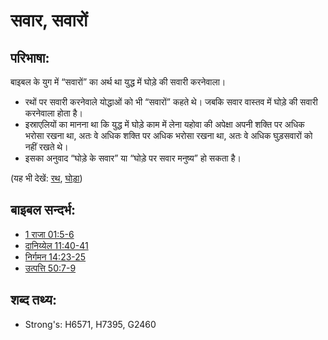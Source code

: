 # सवार, सवारों #

## परिभाषा: ##

बाइबल के युग में “सवारों” का अर्थ था युद्ध में घोड़े की सवारी करनेवाला।

* रथों पर सवारी करनेवाले योद्धाओं को भी “सवारों” कहते थे। जबकि सवार वास्तव में घोड़े की सवारी करनेवाला होता है।
* इस्राएलियों का मानना था कि युद्ध में घोड़े काम में लेना यहोवा की अपेक्षा अपनी शक्ति पर अधिक भरोसा रखना था, अतः वे अधिक शक्ति पर अधिक भरोसा रखना था, अतः वे अधिक घुड़सवारों को नहीं रखते थे।
* इसका अनुवाद “घोड़े के सवार” या “घोड़े पर सवार मनुष्य” हो सकता है।

(यह भी देखें: [रथ](../other/chariot.md), [घोड़ा](../other/horse.md))

## बाइबल सन्दर्भ: ##

* [1 राजा 01:5-6](rc://hi/tn/help/1ki/01/05)
* [दानिय्येल 11:40-41](rc://hi/tn/help/dan/11/40)
* [निर्गमन 14:23-25](rc://hi/tn/help/exo/14/23)
* [उत्पत्ति 50:7-9](rc://hi/tn/help/gen/50/07)

## शब्द तथ्य: ##

* Strong's: H6571, H7395, G2460
